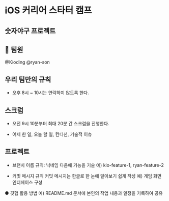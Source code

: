 # iOS 커리어 스타터 캠프
## 숫자야구 프로젝트

## **👬 팀원**
@Kioding 
@ryan-son 

## **우리 팀만의 규칙**

- 오후 8시 ~ 10시는 연락하지 않도록 한다.

 

## **스크럼**

- 오전 9시 10분부터 최대 20분 간 스크럼을 진행한다.

-  어제 한 일, 오늘 할 일, 컨디션, 기술적 이슈

 

## **프로젝트**

- 브랜치 이름 규칙: 닉네임 다음에 기능을 기술
 예) kio-feature-1, ryan-feature-2

- 커밋 메시지 규칙
 커밋 메시지는 한글로 한 눈에 알아보기 쉽게 작성 
예) 게임 화면 인터페이스 구성

●  깃헙 활용 방법
 예) README.md 문서에 본인의 작업 내용과 일정을 기록하여 공유
